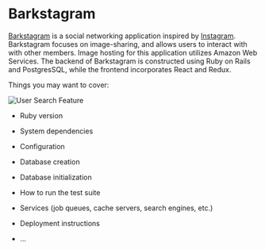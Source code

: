 # Barkstagram


[Barkstagram](https://barkstagram-cjones.herokuapp.com/#/login) is a social networking application inspired by [Instagram](https://instagram.com).
Barkstagram focuses on image-sharing, and allows users to interact with with other members. Image hosting for this application utilizes Amazon Web Services. The backend of Barkstagram is constructed using Ruby on Rails and PostgresSQL, while the frontend incorporates React and Redux.



Things you may want to cover:

![User Search Feature](https://media.giphy.com/media/htw2RPnowdGUAO6hTR/giphy.gif)

* Ruby version

* System dependencies

* Configuration

* Database creation

* Database initialization

* How to run the test suite

* Services (job queues, cache servers, search engines, etc.)

* Deployment instructions

* ...

